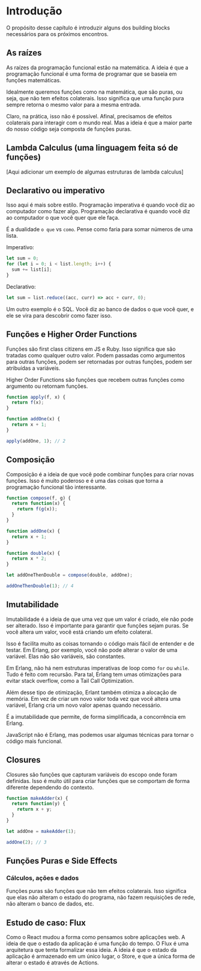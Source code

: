 # Introdução

O propósito desse capítulo é introduzir alguns dos building blocks necessários para os próximos encontros.

## As raízes

As raízes da programação funcional estão na matemática. A ideia é que a programação funcional é uma forma de programar
que se baseia em funções matemáticas.

Idealmente queremos funções como na matemática, que são puras, ou seja, que não tem efeitos colaterais. Isso significa
que uma função pura sempre retorna o mesmo valor para a mesma entrada.

Claro, na prática, isso não é possível. Afinal, precisamos de efeitos colaterais para interagir com o mundo real. Mas
a ideia é que a maior parte do nosso código seja composta de funções puras.

## Lambda Calculus (uma linguagem feita só de funções)

[Aqui adicionar um exemplo de algumas estruturas de lambda calculus]

## Declarativo ou imperativo

Isso aqui é mais sobre estilo. Programação imperativa é quando você diz ao computador como fazer algo. Programação
declarativa é quando você diz ao computador o que você quer que ele faça.

É a dualidade `o que` vs `como`. Pense como faria para somar números de uma lista.

Imperativo:

```js
let sum = 0;
for (let i = 0; i < list.length; i++) {
  sum += list[i];
}
```

Declarativo:

```js
let sum = list.reduce((acc, curr) => acc + curr, 0);
```

Um outro exemplo é o SQL. Você diz ao banco de dados o que você quer, e ele se vira para descobrir como fazer isso.

## Funções e Higher Order Functions

Funções são first class citizens em JS e Ruby. Isso significa que são tratadas como qualquer outro valor. Podem passadas
como argumentos para outras funções, podem ser retornadas por outras funções, podem ser atribuídas a variáveis.

Higher Order Functions são funções que recebem outras funções como argumento ou retornam funções.

```js
function apply(f, x) {
  return f(x);
}

function addOne(x) {
  return x + 1;
}

apply(addOne, 1); // 2
```

## Composição

Composição é a ideia de que você pode combinar funções para criar novas funções. Isso é muito poderoso e é uma das
coisas que torna a programação funcional tão interessante.

```js
function compose(f, g) {
  return function(x) {
    return f(g(x));
  }
}

function addOne(x) {
  return x + 1;
}

function double(x) {
  return x * 2;
}

let addOneThenDouble = compose(double, addOne);

addOneThenDouble(1); // 4
```

## Imutabilidade

Imutabilidade é a ideia de que uma vez que um valor é criado, ele não pode ser alterado. Isso é importante para garantir
que funções sejam puras. Se você altera um valor, você está criando um efeito colateral.

Isso é facilita muito as coisas tornando o código mais fácil de entender e de testar. Em Erlang, por exemplo, você não
pode alterar o valor de uma variável. Elas não são variáveis, são constantes.

Em Erlang, não há nem estruturas imperativas de loop como `for` ou `while`. Tudo é feito com recursão. Para tal, Erlang
tem umas otimizações para evitar stack overflow, como a Tail Call Optimization.

Além desse tipo de otimização, Erlant também otimiza a alocação de memória. Em vez de criar um novo valor toda vez que
você altera uma variável, Erlang cria um novo valor apenas quando necessário.

É a imutabilidade que permite, de forma simplificada, a concorrência em Erlang.

JavaScript não é Erlang, mas podemos usar algumas técnicas para tornar o código mais funcional.

## Closures

Closures são funções que capturam variáveis do escopo onde foram definidas. Isso é muito útil para criar funções que se
comportam de forma diferente dependendo do contexto.

```js
function makeAdder(x) {
  return function(y) {
    return x + y;
  }
}

let addOne = makeAdder(1);

addOne(2); // 3
```

## Funções Puras e Side Effects

### Cálculos, ações e dados

Funções puras são funções que não tem efeitos colaterais. Isso significa que elas não alteram o estado do programa, não
fazem requisições de rede, não alteram o banco de dados, etc.

## Estudo de caso: Flux

Como o React mudou a forma como pensamos sobre aplicações web. A ideia de que o estado da aplicação é uma função do
tempo. O Flux é uma arquitetura que tenta formalizar essa ideia. A ideia é que o estado da aplicação é armazenado em um
único lugar, o Store, e que a única forma de alterar o estado é através de Actions.
